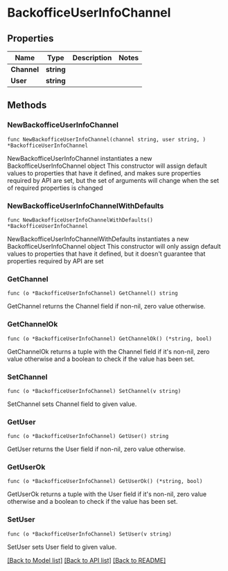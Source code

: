 # BackofficeUserInfoChannel

## Properties

Name | Type | Description | Notes
------------ | ------------- | ------------- | -------------
**Channel** | **string** |  | 
**User** | **string** |  | 

## Methods

### NewBackofficeUserInfoChannel

`func NewBackofficeUserInfoChannel(channel string, user string, ) *BackofficeUserInfoChannel`

NewBackofficeUserInfoChannel instantiates a new BackofficeUserInfoChannel object
This constructor will assign default values to properties that have it defined,
and makes sure properties required by API are set, but the set of arguments
will change when the set of required properties is changed

### NewBackofficeUserInfoChannelWithDefaults

`func NewBackofficeUserInfoChannelWithDefaults() *BackofficeUserInfoChannel`

NewBackofficeUserInfoChannelWithDefaults instantiates a new BackofficeUserInfoChannel object
This constructor will only assign default values to properties that have it defined,
but it doesn't guarantee that properties required by API are set

### GetChannel

`func (o *BackofficeUserInfoChannel) GetChannel() string`

GetChannel returns the Channel field if non-nil, zero value otherwise.

### GetChannelOk

`func (o *BackofficeUserInfoChannel) GetChannelOk() (*string, bool)`

GetChannelOk returns a tuple with the Channel field if it's non-nil, zero value otherwise
and a boolean to check if the value has been set.

### SetChannel

`func (o *BackofficeUserInfoChannel) SetChannel(v string)`

SetChannel sets Channel field to given value.


### GetUser

`func (o *BackofficeUserInfoChannel) GetUser() string`

GetUser returns the User field if non-nil, zero value otherwise.

### GetUserOk

`func (o *BackofficeUserInfoChannel) GetUserOk() (*string, bool)`

GetUserOk returns a tuple with the User field if it's non-nil, zero value otherwise
and a boolean to check if the value has been set.

### SetUser

`func (o *BackofficeUserInfoChannel) SetUser(v string)`

SetUser sets User field to given value.



[[Back to Model list]](../README.md#documentation-for-models) [[Back to API list]](../README.md#documentation-for-api-endpoints) [[Back to README]](../README.md)


